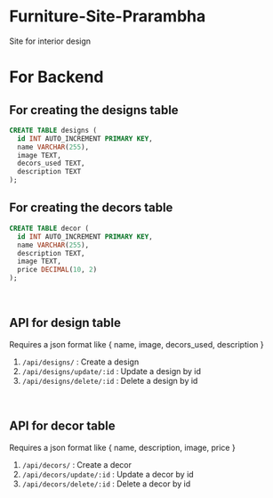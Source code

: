 # Furniture-Site-Prarambha
Site for interior design


# For Backend

## For creating the designs table

```sql
CREATE TABLE designs ( 
  id INT AUTO_INCREMENT PRIMARY KEY,
  name VARCHAR(255),
  image TEXT,
  decors_used TEXT,
  description TEXT
);
```

## For creating the decors table

```sql
CREATE TABLE decor (
  id INT AUTO_INCREMENT PRIMARY KEY,
  name VARCHAR(255),
  description TEXT,
  image TEXT,
  price DECIMAL(10, 2)
);
```
<br>

## API for design table

Requires a json format like { name, image, decors_used, description }

1. `/api/designs/` : Create a design
2. `/api/designs/update/:id` : Update a design by id
3. `/api/designs/delete/:id` : Delete a design by id
<br>

## API for decor table

Requires a json format like { name, description, image, price }

1. `/api/decors/` : Create a decor
2. `/api/decors/update/:id` : Update a decor by id
3. `/api/decors/delete/:id` : Delete a decor by id


